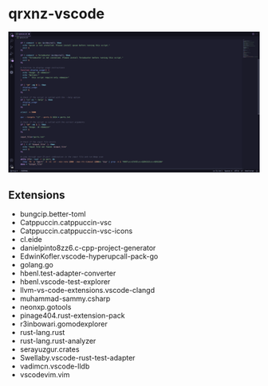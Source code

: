 # qrxnz-vscode

<img src="./img/Screenshot_2023-08-13_12-40-05.png">

## Extensions

- bungcip.better-toml
- Catppuccin.catppuccin-vsc
- Catppuccin.catppuccin-vsc-icons
- cl.eide
- danielpinto8zz6.c-cpp-project-generator
- EdwinKofler.vscode-hyperupcall-pack-go
- golang.go
- hbenl.test-adapter-converter
- hbenl.vscode-test-explorer
- llvm-vs-code-extensions.vscode-clangd
- muhammad-sammy.csharp
- neonxp.gotools
- pinage404.rust-extension-pack
- r3inbowari.gomodexplorer
- rust-lang.rust
- rust-lang.rust-analyzer
- serayuzgur.crates
- Swellaby.vscode-rust-test-adapter
- vadimcn.vscode-lldb
- vscodevim.vim
